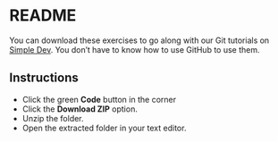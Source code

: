 # README

You can download these exercises to go along with our Git tutorials on [Simple Dev](https://simpledev.io/). You don’t have to know how to use GitHub to use them.

## Instructions

- Click the green **Code** button in the corner
- Click the **Download ZIP** option.
- Unzip the folder.
- Open the extracted folder in your text editor.
